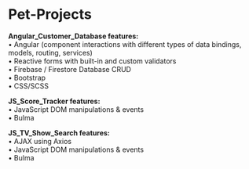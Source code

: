 # Pet-Projects

<strong>Angular_Customer_Database features:</strong> <br>
  •	Angular (component interactions with different types of data bindings, models, routing, services) <br>
  •	Reactive forms with built-in and custom validators <br>
  •	Firebase / Firestore Database CRUD <br>
  •	Bootstrap <br>
  •	CSS/SCSS

<strong>JS_Score_Tracker features:</strong> <br>
  •	JavaScript DOM manipulations & events<br>
  •	Bulma
  
  <strong>JS_TV_Show_Search features:</strong> <br>
  • AJAX using Axios<br>
  • JavaScript DOM manipulations & events<br>
  •	Bulma
  
